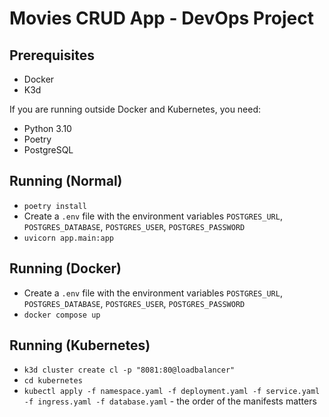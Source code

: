 # Movies CRUD App - DevOps Project

## Prerequisites

- Docker
- K3d

If you are running outside Docker and Kubernetes, you need:

- Python 3.10
- Poetry
- PostgreSQL

## Running (Normal)

- `poetry install`
- Create a `.env` file with the environment variables `POSTGRES_URL`, `POSTGRES_DATABASE`, `POSTGRES_USER`, `POSTGRES_PASSWORD`
- `uvicorn app.main:app`

## Running (Docker)

- Create a `.env` file with the environment variables `POSTGRES_URL`, `POSTGRES_DATABASE`, `POSTGRES_USER`, `POSTGRES_PASSWORD`
- `docker compose up`

## Running (Kubernetes)

- `k3d cluster create cl -p "8081:80@loadbalancer"`
- `cd kubernetes`
- `kubectl apply -f namespace.yaml -f deployment.yaml -f service.yaml -f ingress.yaml -f database.yaml` - the order of the manifests matters

